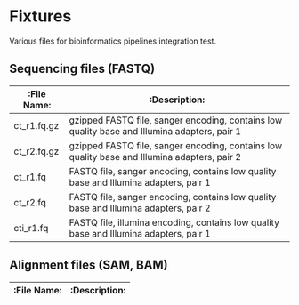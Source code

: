 Fixtures
========

Various files for bioinformatics pipelines integration test.


## Sequencing files (FASTQ)

| :File Name:                   | :Description:                                                                                |
| ----------------------------- | ---------------------------------------------------------------------------------------------|
| ct_r1.fq.gz                   | gzipped FASTQ file, sanger encoding, contains low quality base and Illumina adapters, pair 1 |
| ct_r2.fq.gz                   | gzipped FASTQ file, sanger encoding, contains low quality base and Illumina adapters, pair 2 |
| ct_r1.fq                      | FASTQ file, sanger encoding, contains low quality base and Illumina adapters, pair 1         |
| ct_r2.fq                      | FASTQ file, sanger encoding, contains low quality base and Illumina adapters, pair 2         |
| cti_r1.fq                     | FASTQ file, illumina encoding, contains low quality base and Illumina adapters, pair 1       |


## Alignment files (SAM, BAM)

| :File Name:                   | :Description:                                                          |
| ----------------------------- | ---------------------------------------------------------------------- |
